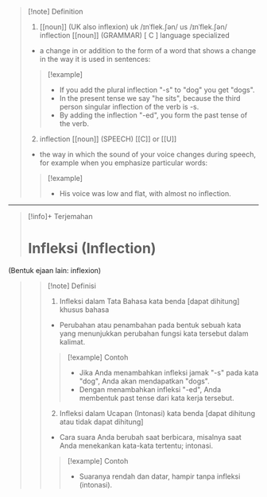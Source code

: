 >[!note] Definition
>1. [[noun]] (UK also inflexion)
uk  /ɪnˈflek.ʃən/ us  /ɪnˈflek.ʃən/
inflection [[noun]] (GRAMMAR)
[ C ]   language   specialized
>- a change in or addition to the form of a word that shows a change in the way it is used in sentences:
> > [!example] 
> > - If you add the plural inflection "-s" to "dog" you get "dogs".
> > - In the present tense we say "he sits", because the third person singular inflection of the verb is -s.
> > - By adding the inflection "-ed", you form the past tense of the verb.
> 2. inflection [[noun]] (SPEECH)
[[C]] or [[U]]
>- the way in which the sound of your voice changes during speech, for example when you emphasize particular words:
> > [!example] 
> > - His voice was low and flat, with almost no inflection.

---

>[!info]+ Terjemahan
> # Infleksi (Inflection)
(Bentuk ejaan lain: inflexion)
> > [!note] Definisi
> > 1. Infleksi dalam Tata Bahasa
>kata benda [dapat dihitung] khusus bahasa
> > - Perubahan atau penambahan pada bentuk sebuah kata yang menunjukkan perubahan fungsi kata tersebut dalam kalimat.
> > > [!example] Contoh
> > > - Jika Anda menambahkan infleksi jamak "-s" pada kata "dog", Anda akan mendapatkan "dogs".
> > > - Dengan menambahkan infleksi "-ed", Anda membentuk past tense dari kata kerja tersebut.
> > 2. Infleksi dalam Ucapan (Intonasi)
>kata benda [dapat dihitung atau tidak dapat dihitung]
> > - Cara suara Anda berubah saat berbicara, misalnya saat Anda menekankan kata-kata tertentu; intonasi.
> > > [!example] Contoh
> > > - Suaranya rendah dan datar, hampir tanpa infleksi (intonasi).


